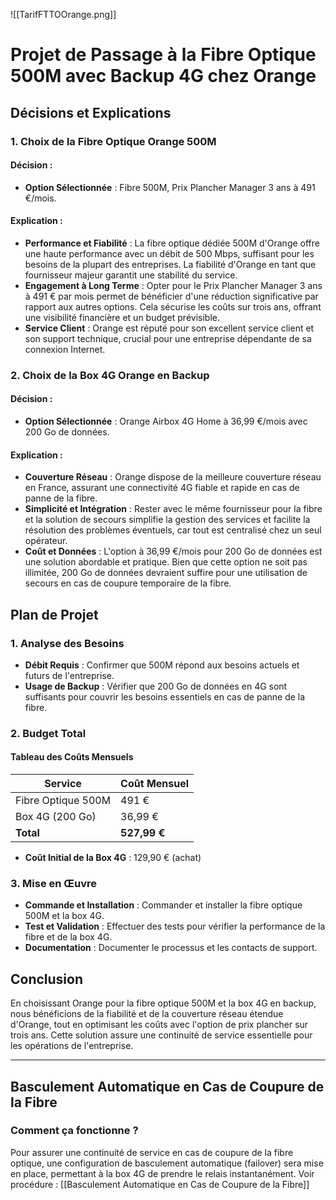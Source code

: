 ![[TarifFTTOOrange.png]]

# Projet de Passage à la Fibre Optique 500M avec Backup 4G chez Orange

## Décisions et Explications

### 1. Choix de la Fibre Optique Orange 500M

#### Décision :
- **Option Sélectionnée** : Fibre 500M, Prix Plancher Manager 3 ans à 491 €/mois.

#### Explication :
- **Performance et Fiabilité** : La fibre optique dédiée 500M d'Orange offre une haute performance avec un débit de 500 Mbps, suffisant pour les besoins de la plupart des entreprises. La fiabilité d'Orange en tant que fournisseur majeur garantit une stabilité du service.
- **Engagement à Long Terme** : Opter pour le Prix Plancher Manager 3 ans à 491 € par mois permet de bénéficier d'une réduction significative par rapport aux autres options. Cela sécurise les coûts sur trois ans, offrant une visibilité financière et un budget prévisible.
- **Service Client** : Orange est réputé pour son excellent service client et son support technique, crucial pour une entreprise dépendante de sa connexion Internet.

### 2. Choix de la Box 4G Orange en Backup

#### Décision :
- **Option Sélectionnée** : Orange Airbox 4G Home à 36,99 €/mois avec 200 Go de données.

#### Explication :
- **Couverture Réseau** : Orange dispose de la meilleure couverture réseau en France, assurant une connectivité 4G fiable et rapide en cas de panne de la fibre.
- **Simplicité et Intégration** : Rester avec le même fournisseur pour la fibre et la solution de secours simplifie la gestion des services et facilite la résolution des problèmes éventuels, car tout est centralisé chez un seul opérateur.
- **Coût et Données** : L'option à 36,99 €/mois pour 200 Go de données est une solution abordable et pratique. Bien que cette option ne soit pas illimitée, 200 Go de données devraient suffire pour une utilisation de secours en cas de coupure temporaire de la fibre.

## Plan de Projet

### 1. Analyse des Besoins
- **Débit Requis** : Confirmer que 500M répond aux besoins actuels et futurs de l'entreprise.
- **Usage de Backup** : Vérifier que 200 Go de données en 4G sont suffisants pour couvrir les besoins essentiels en cas de panne de la fibre.

### 2. Budget Total

#### Tableau des Coûts Mensuels

| Service               | Coût Mensuel   |
|-----------------------|----------------|
| Fibre Optique 500M    | 491 €          |
| Box 4G (200 Go)       | 36,99 €        |
| **Total**             | **527,99 €**   |

- **Coût Initial de la Box 4G** : 129,90 € (achat)

### 3. Mise en Œuvre
- **Commande et Installation** : Commander et installer la fibre optique 500M et la box 4G.
- **Test et Validation** : Effectuer des tests pour vérifier la performance de la fibre et de la box 4G.
- **Documentation** : Documenter le processus et les contacts de support.

## Conclusion
En choisissant Orange pour la fibre optique 500M et la box 4G en backup, nous bénéficions de la fiabilité et de la couverture réseau étendue d'Orange, tout en optimisant les coûts avec l'option de prix plancher sur trois ans. Cette solution assure une continuité de service essentielle pour les opérations de l'entreprise.

---

## Basculement Automatique en Cas de Coupure de la Fibre

### Comment ça fonctionne ?
Pour assurer une continuité de service en cas de coupure de la fibre optique, une configuration de basculement automatique (failover) sera mise en place, permettant à la box 4G de prendre le relais instantanément. Voir procédure : [[Basculement Automatique en Cas de Coupure de la Fibre]]